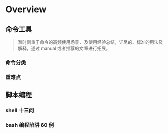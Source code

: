 # Overview

## 命令工具

> 暂时侧重于命令的高频使用场景，及使用经验总结，详尽的、标准的用法及解释，通过 manual 或者推荐的文章进行拓展。

### 命令分类
### 重难点

## 脚本编程
### shell 十三问
### bash 编程陷阱 60 例
